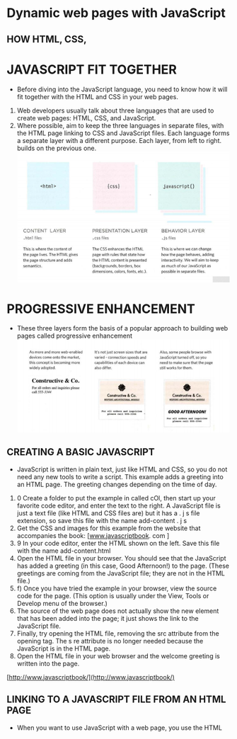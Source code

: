 #  Dynamic web pages with JavaScript 
## HOW HTML, CSS,
# JAVASCRIPT FIT TOGETHER
+ Before diving into the JavaScript language, you need to know how it will fit together with the HTML and CSS in your web pages. 
1. Web developers usually talk about three languages that are used to create web pages: HTML, CSS, and JavaScript. 
2. Where possible, aim to keep the three languages in separate files, with the HTML page linking to CSS and JavaScript files. 
Each language forms a separate layer with a different purpose. Each layer, from left to right. builds on the previous one.
![Image](/Images/555.png)
![image](/Images/666.png)
# PROGRESSIVE ENHANCEMENT
* These three layers form the basis of a popular approach to building web pages called progressive enhancement
![image](/Images/777.png)
## CREATING A BASIC JAVASCRIPT 
- JavaScript is written in plain text, just like HTML and CSS, so you do not need any new tools to write a script. This example adds a greeting into an HTML page. The greeting changes depending on the time of day. 
1. 0 Create a folder to put the example in called cOl, then start up your favorite code editor, and enter the text to the right. A JavaScript file is just a text file (like HTML and CSS files are) but it has a . j s file extension, so save this file with the name add-content . j s
2. Get the CSS and images for this example from the website that accompanies the book: [www.javascriptbook. com ]
3. 9 In your code editor, enter the HTML shown on the left. Save this file with the name add-content.html
3. Open the HTML file in your browser. You should see that the JavaScript has added a greeting (in this case, Good Afternoon!) to the page. (These greetings are coming from the JavaScript file; they are not in the HTML file.) 
5. f) Once you have tried the example in your browser, view the source code for the page. (This option is usually under the View, Tools or Develop menu of the browser.) 
6. The source of the web page does not actually show the new element that has been added into the page; it just shows the link to the JavaScript file. 
7. Finally, try opening the HTML file, removing the src attribute from the opening <script> tag, and adding the new code shown on the left between the opening <script> tag and the closing </script> tag. The s re attribute is no longer needed because the JavaScript is in the HTML page.
8. Open the HTML file in your web browser and the welcome greeting is written into the page. 


[http://www.javascriptbook/](http://www.javascriptbook/) 
## LINKING TO A JAVASCRIPT FILE FROM AN HTML PAGE 
+ When you want to use JavaScript with a web page, you use the HTML <script> element to tell the browser it is coming across a script. Its s re attribute tells people where the JavaScript file is stored. 
# How to usr objects and methodes 
![Image](/Images/888.png)
## JAVASCRIPT RUNS WHERE IT IS FOUND IN THE HTML
+ When the browser comes across a <script> element, it stops to load the script and then checks to see if it needs to do anything. 
![image](/Images/999.png)
# Bacic Javascript Instruction
+ In this chapter, you will start learning to read and write JavaScript. You wil l also learn how to give a web browser instructions you want it to follow.
## STATEMENTS 
+ A script is a series of instructions that a computer can follow one-by-one. Each individual instruction or step is known as a statement. Statements should end with a semicolon.  
![image](/Images/10.png)
## COMMENTS 
+ You should write comments to explain what your code does. They help make your code easier to read and understand. This can help you and others who read your code. 
## WHAT IS A VARIABLE? 
 A script will have to temporarily store the bits of information it needs to do its job. It can store this data in variables. 
 + A variable is a good name for this concept because the data stored
in a variable can change (or vary) each time a script runs. 
![image](/Images/11.png)
![image](/Images/12.png)
### DATA TYPES 
* JavaScript distinguishes between numbers, strings, and true or false values known as Booleans.  
## USING A VARIABLE TO STORE A NUMBER 
+ Here, three variables are created and values are assigned to them.
-  price holds the price of an
individual tile
- quantity holds the number
of tiles a customer wants
- tota 1 holds the total cost of the tiles 

## USING A VARIABLE TO STORE A STRING 
- For the moment, concentrate on the first four lines of JavaScript. Two variables are declared (username and message), and they are used to hold strings (the user's name and a message for that user). 
-  The code to update t he page (shown in the last four lines) is discussed fully in Chapter 5. This code selects two elements using the values of their id attributes. The text in those elements is updated using the values stored in these variables. 
## USING QUOTES INSIDE A STRING
+ Sometimes you will want to use a double or single quote mark within a string. 
## USING A VARIABLE TO STORE A BOOLEAN
+ A Boolean variable can only have a value of true or fa 1 se, but this data type is very helpful.  
## SHORTHAND FOR CREATING VARIABLES
+ CHANGING THE VALUE OF A VARIABLE
## RULES FOR NAMING VARIABLES 
1. The name must begin with a letter, dollar sign ($),or an underscore (_). It must not start with a number
2. The name can contain letters, numbers, dollar sign ($), or an underscore (_). Note that you must not use a dash(-) or a period (.) in a variable name. 
3. You cannot use keywords or reserved words. Keywords are special words that tell the interpreter to do something. For example, var is a keyword used to declare a variable. Reserved words are ones that may be used in a future version of JavaScript.
4. All variables are case sensitive, so score and Score would be different variable names, but it is bad practice to create two variables that have the same name using different cases. 
5. Use a name that describes the kind of information that the variable stores. For example, fi rstName might be used to store a person's first name, l astNarne for their last name, and age for their age. 
6. If your variable name is made up of more than one word, use a capital letter for the first letter of every word after the first word. For example, f i rstName rather than fi rstnarne (this is referred to as camel case). You can also use an underscore between each word (you cannot use a dash) 
